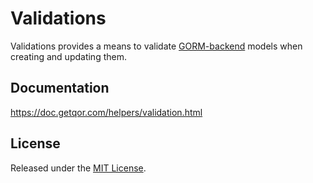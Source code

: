 # Validations

Validations provides a means to validate [GORM-backend](https://github.com/jinzhu/gorm) models when creating and updating them.

## Documentation

<https://doc.getqor.com/helpers/validation.html>

## License

Released under the [MIT License](http://opensource.org/licenses/MIT).
